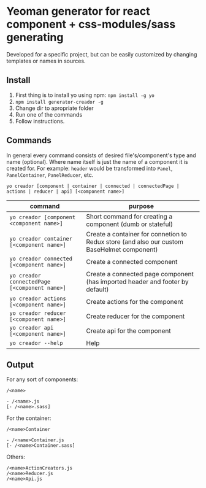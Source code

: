 # Yeoman generator for react component + css-modules/sass generating

Developed for a specific project, but can be easily customized by changing templates or names in sources.

## Install

1. First thing is to install yo using npm: `npm install -g yo`
1. `npm install generator-creador -g`
1. Change dir to apropriate folder
1. Run one of the commands
1. Follow instructions.

## Commands

In general every command consists of desired file's/component's type and name (optional). Where name itself is just the name of a component it is created for. For example: `header` would be transformed into `Panel`, `PanelContainer`, `PanelReducer`, etc.

`yo creador [component | container | connected | connectedPage | actions | reducer | api] [<component name>]`

| command | purpose |
|------------|---------|
| `yo creador [component <component name>]` | Short command for creating a component (dumb or stateful) |
| `yo creador container [<component name>]` | Create a container for connetion to Redux store (and also our custom BaseHelmet component) |
| `yo creador connected [<component name>]` | Create a connected component |
| `yo creador connectedPage [<component name>]` | Create a connected page component (has imported header and footer by default) |
| `yo creador actions [<component name>]` | Create actions for the component |
| `yo creador reducer [<component name>]` | Create reducer for the component |
| `yo creador api [<component name>]` | Create api for the component |
| `yo creador --help` | Help |

## Output

For any sort of components:

```
/<name>

- /<name>.js
[- /<name>.sass]
```

For the container:

```
/<name>Container

- /<name>Container.js
[- /<name>Container.sass]
```

Others:

```
/<name>ActionCreators.js
/<name>Reducer.js
/<name>Api.js
```
